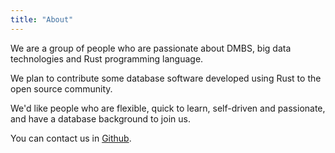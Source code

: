 ```yaml
---
title: "About"
---
```


We are a group of people who are passionate about DMBS, big data technologies and Rust programming language.

We plan to contribute some database software developed using Rust to the open source community.

We'd like people who are flexible, quick to learn, self-driven and passionate, and have a database background to join us.

You can contact us in [Github](https://github.com/nothing-new-labs).
